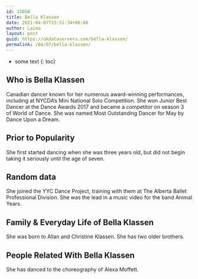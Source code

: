 ```yaml
---
id: 15058
title: Bella Klassen
date: 2021-04-07T15:51:34+00:00
author: Laima
layout: post
guid: https://ukdataservers.com/bella-klassen/
permalink: /04/07/bella-klassen/
---
```


* some text
{: toc}


## Who is Bella Klassen
                  
                  
                  
Canadian dancer known for her numerous award-winning performances, including at NYCDA&#8217;s Mini National Solo Competition. She won Junior Best Dancer at the Dance Awards 2017 and became a competitor on season 3 of World of Dance. She was named Most Outstanding Dancer for May by Dance Upon a Dream.
                  
              
            
              
            
                
                
                
## Prior to Popularity
                  
                  
                  
She first started dancing when she was three years old, but did not begin taking it seriously until the age of seven.
                  
              
            
              
            
                
                
                
## Random data
                  
                  
                  
She joined the YYC Dance Project, training with them at The Alberta Ballet Professional Division. She was the lead in a music video for the band Animal Years. 
                  
              
            
              
            
                
                
                
## Family & Everyday Life of Bella Klassen
                  
                  
                  
She was born to Allan and Christine Klassen. She has two older brothers.
                  
              
            
              
            
                
                
                
## People Related With Bella Klassen
                  
                  
                  
She has danced to the choreography of Alexa Moffett.
                  
              
            
              
            
                
              
            
              
              
            
            
              
            
          
          
          